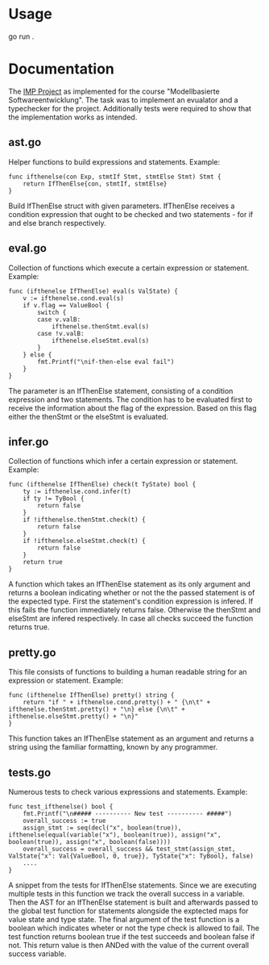 # Usage
go run .

# Documentation
The [IMP Project](https://sulzmann.github.io/ModelBasedSW/imp.html#(1)) as implemented for the course "Modellbasierte Softwareentwicklung". The task was to implement an evualator and a typechecker for the project. Additionally tests were required to show that the implementation works as intended.

## ast.go
Helper functions to build expressions and statements.
Example:
```
func ifthenelse(con Exp, stmtIf Stmt, stmtElse Stmt) Stmt {
	return IfThenElse{con, stmtIf, stmtElse}
}
```
Build IfThenElse struct with given parameters. IfThenElse receives a condition expression that ought to be checked and two statements - for if and else branch respectively.

## eval.go
Collection of functions which execute a certain expression or statement.
Example:
```
func (ifthenelse IfThenElse) eval(s ValState) {
	v := ifthenelse.cond.eval(s)
	if v.flag == ValueBool {
		switch {
		case v.valB:
			ifthenelse.thenStmt.eval(s)
		case !v.valB:
			ifthenelse.elseStmt.eval(s)
		}
	} else {
		fmt.Printf("\nif-then-else eval fail")
	}
}
```
The parameter is an IfThenElse statement, consisting of a condition expression and two statements. The condition has to be evaluated first to receive the information about the flag of the expression. Based on this flag either the thenStmt or the elseStmt is evaluated.

## infer.go
Collection of functions which infer a certain expression or statement.
Example:
```
func (ifthenelse IfThenElse) check(t TyState) bool {
	ty := ifthenelse.cond.infer(t)
	if ty != TyBool {
		return false
	}
	if !ifthenelse.thenStmt.check(t) {
		return false
	}
	if !ifthenelse.elseStmt.check(t) {
		return false
	}
	return true
}
```
A function which takes an IfThenElse statement as its only argument and returns a boolean indicating whether or not the the passed statement is of the expected type. First the statement's condition expression is infered. If this fails the function immediately returns false. Otherwise the thenStmt and elseStmt are infered respectively. In case all checks succeed the function returns true.

## pretty.go
This file consists of functions to building a human readable string for an expression or statement. 
Example:
```
func (ifthenelse IfThenElse) pretty() string {
	return "if " + ifthenelse.cond.pretty() + " {\n\t" + ifthenelse.thenStmt.pretty() + "\n} else {\n\t" + ifthenelse.elseStmt.pretty() + "\n}"
}
```
This function takes an IfThenElse statement as an argument and returns a string using the familiar formatting, known by any programmer.

## tests.go
Numerous tests to check various expressions and statements.
Example:
```
func test_ifthenelse() bool {
	fmt.Printf("\n##### ---------- New test ---------- #####")
	overall_success := true
	assign_stmt := seq(decl("x", boolean(true)), ifthenelse(equal(variable("x"), boolean(true)), assign("x", boolean(true)), assign("x", boolean(false))))
	overall_success = overall_success && test_stmt(assign_stmt, ValState{"x": Val{ValueBool, 0, true}}, TyState{"x": TyBool}, false)
	....
}
```
A snippet from the tests for IfThenElse statements. Since we are executing multiple tests in this function we track the overall success in a variable. Then the AST for an IfThenElse statement is built and afterwards passed to the global test function for statements alongside the exptected maps for value state and type state. The final argument of the test function is a boolean which indicates wheter or not the type check is allowed to fail. The test function returns boolean true if the test succeeds and boolean false if not. This return value is then ANDed with the value of the current overall success variable.
